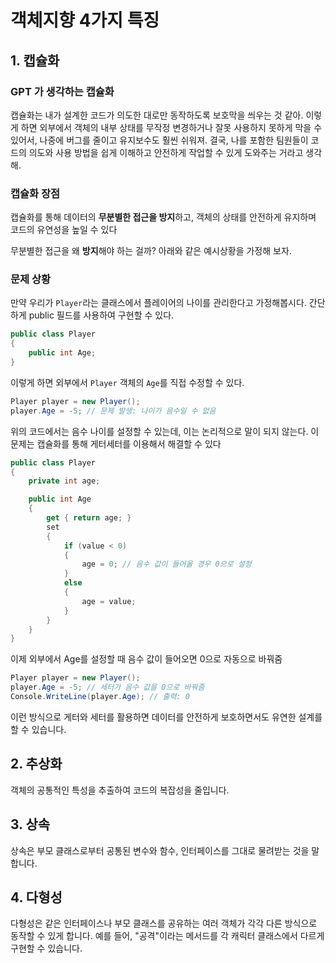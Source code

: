 
# 객체지향 4가지 특징

## 1. 캡슐화
### GPT 가 생각하는 캡슐화

캡슐화는 내가 설계한 코드가 의도한 대로만 동작하도록 보호막을 씌우는 것 같아. 이렇게 하면 외부에서 객체의 내부 상태를 무작정 변경하거나 잘못 사용하지 못하게 막을 수 있어서, 나중에 버그를 줄이고 유지보수도 훨씬 쉬워져. 결국, 나를 포함한 팀원들이 코드의 의도와 사용 방법을 쉽게 이해하고 안전하게 작업할 수 있게 도와주는 거라고 생각해.

### 캡슐화 장점

캡슐화를 통해 데이터의 **무분별한 접근을 방지**하고, 
객체의 상태를 안전하게 유지하며 코드의 유연성을 높일 수 있다

무분별한 접근을 왜 **방지**해야 하는 걸까? 아래와 같은 예시상황을 가정해 보자.

### 문제 상황

만약 우리가 `Player`라는 클래스에서 플레이어의 나이를 관리한다고 가정해봅시다. 
간단하게 public 필드를 사용하여 구현할 수 있다.
``` csharp
public class Player
{
    public int Age;
}
```

이렇게 하면 외부에서 `Player` 객체의 `Age`를 직접 수정할 수 있다.
``` csharp
Player player = new Player();
player.Age = -5; // 문제 발생: 나이가 음수일 수 없음
```

위의 코드에서는 음수 나이를 설정할 수 있는데, 이는 논리적으로 말이 되지 않는다.
이 문제는 캡슐화를 통해 게터세터를 이용해서 해결할 수 있다
``` csharp
public class Player
{
    private int age;

    public int Age
    {
        get { return age; }
        set 
        {
            if (value < 0)
            {
                age = 0; // 음수 값이 들어올 경우 0으로 설정
            }
            else
            {
                age = value;
            }
        }
    }
}
```

이제 외부에서 Age를 설정할 때 음수 값이 들어오면 0으로 자동으로 바꿔줌
``` csharp
Player player = new Player();
player.Age = -5; // 세터가 음수 값을 0으로 바꿔줌
Console.WriteLine(player.Age); // 출력: 0
```

이런 방식으로 게터와 세터를 활용하면 데이터를 안전하게 보호하면서도 유연한 설계를 할 수 있습니다.
 
## 2. 추상화
객체의 공통적인 특성을 추출하여 코드의 복잡성을 줄입니다.

## 3. 상속
상속은 부모 클래스로부터 공통된 변수와 함수, 인터페이스를 그대로 물려받는 것을 말합니다.

## 4. 다형성
다형성은 같은 인터페이스나 부모 클래스를 공유하는 여러 객체가 각각 다른 방식으로 동작할 수 있게 합니다. 예를 들어, "공격"이라는 메서드를 각 캐릭터 클래스에서 다르게 구현할 수 있습니다.

#  
